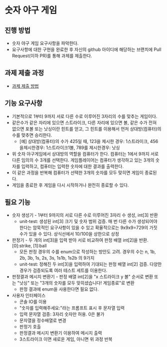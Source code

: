 # 숫자 야구 게임
## 진행 방법
* 숫자 야구 게임 요구사항을 파악한다.
* 요구사항에 대한 구현을 완료한 후 자신의 github 아이디에 해당하는 브랜치에 Pull Request(이하 PR)를 통해 과제를 제출한다.

## 과제 제출 과정
* [과제 제출 방법](https://github.com/next-step/nextstep-docs/tree/master/precourse)

## 기능 요구사항
* 기본적으로 1부터 9까지 서로 다른 수로 이루어진 3자리의 수를 맞추는 게임이다. 
* 같은수가 같은 자리에 있으면 스트라이크, 다른 자리에 있으면 볼, 같은 수가 전혀 없으면 포볼 또는 낫싱이란 힌트를 얻고, 그 힌트를 이용해서 먼저 상대방(컴퓨터)의 수를 맞추면 승리한다.
  * [예] 상대방(컴퓨터)의 수가 425일 때, 123을 제시한 경우: 1스트라이크, 456을제시한경우: 1스트라이크1볼, 789를 제시한경우: 낫싱 
* 위 숫자 야구게임에서 상대방의 역할을 컴퓨터가 한다. 컴퓨터는 1에서 9까지 서로 다른 임의의 수 3개를 선택한다. 게임플레이어는 컴퓨터가 생각하고 있는 3개의 숫자를 입력하고, 컴퓨터는 입력한 숫자에 대한 결과를 출력한다.
* 이 같은 과정을 반복해 컴퓨터가 선택한 3개의 숫자를 모두 맞히면 게임이 종료된다. 
* 게임을 종료한 후 게임을 다시 시작하거나 완전히 종료할 수 있다.

## 필요 기능
* 숫자 생성기 - 1부터 9까지의 서로 다른 수로 이루어진 3자리 수 생성, int[3] 반환
  - unit-test: 생성된 int[3] 크기 및 숫자 범위 검증. 매 번 다른 수가 생성되어야 한다는 암묵적인 요구사항이 있을 수 있고 확율적으로는 9x9x9=729의 가짓 수가 있을 수 있다. 상식선에서 10/100을 상한으로 상정
* 판정기 - 두 개의 int[3]을 입력 받아 서로 비교하여 판정 배열 int[2]을 반환. [0]:strike, [1]:ball  
  - 모든 판정 경우의 수를 enum으로 작성하는 방안도 고려. 경우의 수는 n, 1b, 2b, 3b, 1s, 2s, 3s, 1s1b, 1s2b 의 9가지
  - unit-test: 정해진 두 int[3]을 입력하여 기대되는 판정 배열 int[2] 검증. 다양한 경우가 검증되도록 여러 테스트 세트를 이용한다.
* 판정결과 메시지 변환기 - 판정 배열 int[2]을 "x 스트라이크 y 볼" 순서로 변환 또는 "낫싱" 또는 "3개의 숫자를 모두 맞히셨습니다! 게임종료"로 변환
  - 판정 결과에 enum을 사용한다면 필요 없다.
* 사용자 인터페이스
  * 콘솔 IO를 이용
  * "숫자를 입력해주세요:"라는 프롬프트 표시 후 문자열 입력
  * 입력 문자열 검증: 3자리 숫자만 허용. 0은 불가
  * 문자열을 정수배열로 변경
  * 판정기 호출
  * 판정결과 메시지 변환기 이용하여 메시지 출력
  * 3스트라이크 이면 새로운 게임, 아니면 위 과정 반복